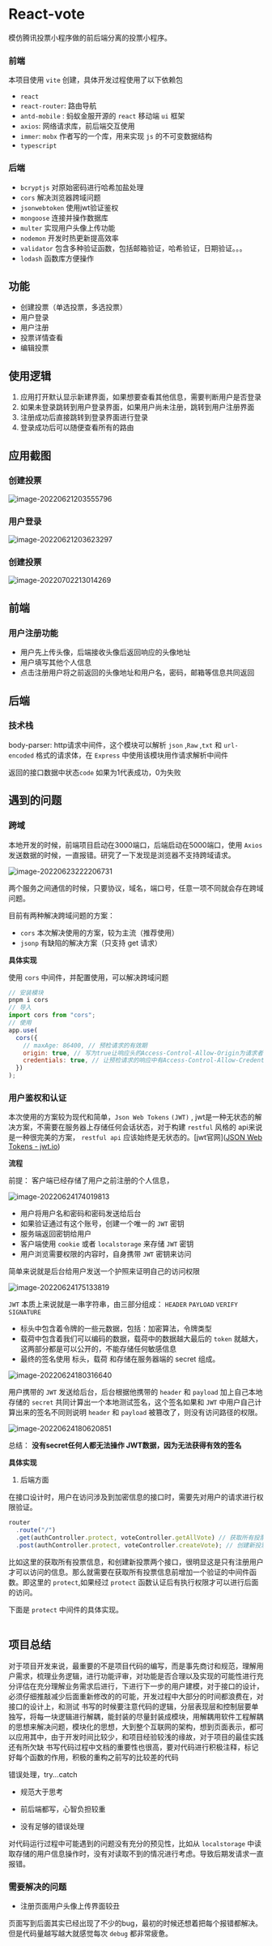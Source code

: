 # React-vote

模仿腾讯投票小程序做的前后端分离的投票小程序。

### 前端

本项目使用 `vite` 创建，具体开发过程使用了以下依赖包

* `react`
* `react-router`: 路由导航
* `antd-mobile` : 蚂蚁金服开源的 `react` 移动端 `ui` 框架
* `axios`: 网络请求库，前后端交互使用
* `immer`: `mobx` 作者写的一个库，用来实现 `js` 的不可变数据结构
* `typescript`

### 后端

* `bcryptjs` 对原始密码进行哈希加盐处理
* `cors` 解决浏览器跨域问题
* `jsonwebtoken` 使用jwt验证鉴权
* `mongoose` 连接并操作数据库
* `multer` 实现用户头像上传功能
* `nodemon` 开发时热更新提高效率
* `validator` 包含多种验证函数，包括邮箱验证，哈希验证，日期验证。。。
* `lodash` 函数库方便操作

## 功能

* 创建投票（单选投票，多选投票）
* 用户登录
* 用户注册
* 投票详情查看
* 编辑投票

## 使用逻辑

1. 应用打开默认显示新建界面，如果想要查看其他信息，需要判断用户是否登录
2. 如果未登录跳转到用户登录界面，如果用户尚未注册，跳转到用户注册界面
3. 注册成功后直接跳转到登录界面进行登录
4. 登录成功后可以随便查看所有的路由

## 应用截图

### 创建投票

![image-20220621203555796](http://i0.hdslb.com/bfs/album/9e8b2cbd9a0957da8d96ea77b31b87b6efbcea53.png)

### 用户登录

![image-20220621203623297](http://i0.hdslb.com/bfs/album/4e8acec40c62b2f12d0b8fb54cf67325986360cc.png)

### 创建投票

![image-20220702213014269](http://i0.hdslb.com/bfs/album/e6e314e9b9b51e704e0923f904af8b9b92a927d5.png)

## 前端

### 用户注册功能

* 用户先上传头像，后端接收头像后返回响应的头像地址
* 用户填写其他个人信息
* 点击注册用户将之前返回的头像地址和用户名，密码，邮箱等信息共同返回

## 后端

### 技术栈

body-parser: http请求中间件，这个模块可以解析 `json` ,`Raw` ,`txt` 和 `url-encoded` 格式的请求体，在 `Express` 中使用该模块用作请求解析中间件

返回的接口数据中状态`code` 如果为1代表成功，0为失败 

## 遇到的问题

### 跨域

本地开发的时候，前端项目启动在3000端口，后端启动在5000端口，使用 `Axios` 发送数据的时候，一直报错。研究了一下发现是浏览器不支持跨域请求。

![image-20220623222206731](http://i0.hdslb.com/bfs/album/72c9c3b9432c25c431eefa62ad258595bb6fc6fb.png)

两个服务之间通信的时候，只要协议，域名，端口号，任意一项不同就会存在跨域问题。

目前有两种解决跨域问题的方案：

* `cors` 本次解决使用的方案，较为主流（推荐使用）
* `jsonp` 有缺陷的解决方案（只支持 get 请求）

**具体实现**

使用 `cors` 中间件，并配置使用，可以解决跨域问题

``` js
// 安装模块
pnpm i cors
// 导入
import cors from "cors";
// 使用
app.use(
  cors({
    // maxAge: 86400, // 预检请求的有效期
    origin: true, // 写为true让响应头的Access-Control-Allow-Origin为请求者的域
    credentials: true, // 让预检请求的响应中有Access-Control-Allow-Credentials: true这个头，以允许跨域请求带上cookie
  })
);
```

### 用户鉴权和认证

本次使用的方案较为现代和简单，`Json Web Tokens` `(JWT)` , jwt是一种无状态的解决方案，不需要在服务器上存储任何会话状态，对于构建 `restful` 风格的 api来说是一种很完美的方案， `restful api` 应该始终是无状态的。[jwt官网]([JSON Web Tokens - jwt.io](https://jwt.io/))

**流程**

前提： 客户端已经存储了用户之前注册的个人信息，

![image-20220624174019813](http://i0.hdslb.com/bfs/album/8b0028478a306415322c7dd5d7a9b97eea97eee6.png)

* 用户将用户名和密码和密码发送给后台
* 如果验证通过有这个账号，创建一个唯一的 `JWT` 密钥
* 服务端返回密钥给用户
* 客户端使用 `cookie` 或者 `localstorage` 来存储 `JWT` 密钥
* 用户浏览需要权限的内容时，自身携带 `JWT` 密钥来访问

简单来说就是后台给用户发送一个护照来证明自己的访问权限 

![image-20220624175133819](http://i0.hdslb.com/bfs/album/08f63b3700470bf120e339d7080817f56f3ac494.png)

`JWT` 本质上来说就是一串字符串，由三部分组成： `HEADER` `PAYLOAD` `VERIFY SIGNATURE` 

* 标头中包含着令牌的一些元数据，包括：加密算法，令牌类型
* 载荷中包含着我们可以编码的数据，载荷中的数据越大最后的 `token` 就越大，这两部分都是可以公开的，不能存储任何敏感信息
* 最终的签名使用 标头，载荷 和存储在服务器端的 secret 组成。

 ![image-20220624180316640](http://i0.hdslb.com/bfs/album/ce7124a69170e8d7b28206df2d0183244dd6f456.png)

用户携带的 `JWT` 发送给后台，后台根据他携带的 `header` 和 `payload` 加上自己本地存储的 `secret` 共同计算出一个本地测试签名，这个签名如果和 `JWT` 中用户自己计算出来的签名不同则说明 `header` 和 `payload` 被篡改了，则没有访问路径的权限。

![image-20220624180620851](http://i0.hdslb.com/bfs/album/49cf1b190a49d491ad1e8f54406d2d9cec97582e.png)

总结： **没有secret任何人都无法操作 JWT数据，因为无法获得有效的签名**

**具体实现**

1. 后端方面

在接口设计时，用户在访问涉及到加密信息的接口时，需要先对用户的请求进行权限验证。

``` js
router
  .route("/")
  .get(authController.protect, voteController.getAllVote) // 获取所有投票信息
  .post(authController.protect, voteController.createVote); // 创建新投票
```

比如这里的获取所有投票信息，和创建新投票两个接口，很明显这是只有注册用户才可以访问的信息。那么就需要在获取所有投票信息前增加一个验证的中间件函数。即这里的 `protect`,如果经过 `protect` 函数认证后有执行权限才可以进行后面的访问。

下面是 `protect` 中间件的具体实现。

``` js
```

## 项目总结

对于项目开发来说，最重要的不是项目代码的编写，而是事先商讨和规范，理解用户需求，梳理业务逻辑，进行功能评审，对功能是否合理以及实现的可能性进行充分评估在充分理解业务需求后进行，下进行下一步的用户建模，对于接口的设计，必须仔细推敲减少后面重新修改的的可能，开发过程中大部分的时间都浪费在，对接口的设计上，和测试
书写的时候要注意代码的逻辑，分层表现层和控制层要单独写，将每一块逻辑进行解耦，能封装的尽量封装成模块，用解耦用软件工程解耦的思想来解决问题，模块化的思想，大到整个互联网的架构，想到页面表示，都可以应用其中，由于开发时间比较少，和项目经验较浅的缘故，对于项目的最佳实践还有所欠缺
书写代码过程中文档的重要性也很高，要对代码进行积极注释，标记好每个函数的作用，积极的重构之前写的比较差的代码

错误处理，try...catch

* 规范大于思考

* 前后端都写，心智负担较重
* 没有足够的错误处理

对代码运行过程中可能遇到的问题没有充分的预见性，比如从 `localstorage` 中读取存储的用户信息操作时，没有对读取不到的情况进行考虑。导致后期发请求一直报错。

### 需要解决的问题

* 注册页面用户头像上传界面较丑

页面写到后面其实已经出现了不少的bug，最初的时候还想着把每个报错都解决。但是代码量越写越大就感觉每次 `debug` 都非常疲惫。